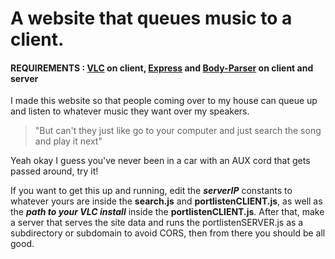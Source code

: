# A website that queues music to a client.
#### REQUIREMENTS : [VLC](https://www.videolan.org/vlc/) on client, [Express](https://www.npmjs.com/package/express) and [Body-Parser](https://www.npmjs.com/package/body-parser) on client and server

I made this website so that people coming over to my house can queue up and listen to whatever music they want over my speakers. 

> "But can't they just like go to your computer and just search the song and play it next"

Yeah okay I guess you've never been in a car with an AUX cord that gets passed around, try it!


If you want to get this up and running, edit the ***serverIP*** constants to whatever yours are inside the **search.js** and **portlistenCLIENT.js**, as well as the ***path to your VLC install*** inside the **portlistenCLIENT.js**. After that, make a server that serves the site data and runs the portlistenSERVER.js as a subdirectory or subdomain to avoid CORS, then from there you should be all good.

